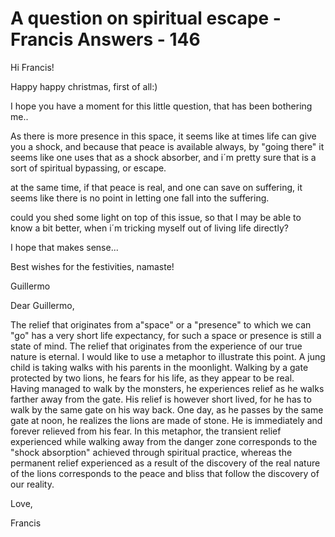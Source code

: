 # A question on spiritual escape - Francis Answers - 146

Hi Francis!

Happy happy christmas, first of all:)&nbsp;

I hope you have a moment for this little question, that has been bothering me..

As there is more presence in this space, it seems like at times life can give you a shock, and because that peace is available always, by "going there" it seems like one uses that as a shock absorber, and i&acute;m pretty sure that is a sort of spiritual bypassing, or escape.

at the same time, if that peace is real, and one can save on suffering, it seems like there is no point in letting one fall into the suffering.&nbsp;

could you shed some light on top of this issue, so that I may be able to know a bit better, when i&acute;m tricking myself out of living life directly?

I hope that makes sense...

Best wishes for the festivities, namaste!

Guillermo

Dear Guillermo,

The relief that originates from a"space" or a "presence" to which we can "go" has a very short life expectancy, for such a space or presence is still a state of mind. The relief that originates from the experience of our true nature is eternal. I would like to use a metaphor to illustrate this point. A jung child is taking walks with his parents in the moonlight. Walking by a gate protected by two lions, he fears for his life, as they appear to be real. Having managed to walk by the monsters, he experiences relief as he walks farther away from the gate. His relief is however short lived, for he has to walk by the same gate on his way back. One day, as he passes by the same gate at noon, he realizes the lions are made of stone. He is immediately and forever relieved from his fear. In this metaphor, the transient relief experienced while walking away from the danger zone corresponds to the "shock absorption" achieved through spiritual practice, whereas the permanent relief experienced as a result of the discovery of the real nature of the lions corresponds to the peace and bliss that follow the discovery of our reality.

Love,

Francis

